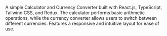 A simple Calculator and Currency Converter built with React.js, TypeScript, Tailwind CSS, and Redux. The calculator performs basic arithmetic operations, while the currency converter allows users to switch between different currencies. Features a responsive and intuitive layout for ease of use.
